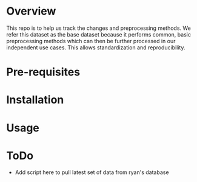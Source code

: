 # Overview
This repo is to help us track the changes and preprocessing methods.
We refer this dataset as the base dataset because it performs common, basic preprocessing methods which can then be further
processed in our independent use cases. This allows standardization and reproducibility.

# Pre-requisites

# Installation

# Usage

# ToDo
- Add script here to pull latest set of data from ryan's database
